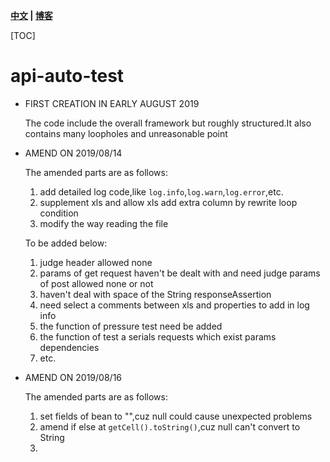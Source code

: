 **[中文](https://github.com/abcnull/api-auto-test/blob/master/README_zh.md) | [博客](https://blog.csdn.net/abcnull/article/details/103722306)**

[TOC]

# api-auto-test
- FIRST CREATION IN EARLY AUGUST 2019
    
    The code include the overall framework but roughly structured.It also contains many loopholes and unreasonable point
    
- AMEND ON 2019/08/14

    The amended parts are as follows:
    1. add detailed log code,like `log.info`,`log.warn`,`log.error`,etc.
    2. supplement xls and allow xls add extra column by rewrite loop condition
    3. modify the way reading the file
        
    To be added below:
    1. judge header allowed none
    2. params of get request haven't be dealt with and need judge params of post allowed none or not
    3. haven't deal with space of the String responseAssertion
    4. need select a comments between xls and properties to add in log info
    5. the function of pressure test need be added
    6. the function of test a serials requests which exist params dependencies
    7. etc.

    
- AMEND ON 2019/08/16

    The amended parts are as follows:
    1. set fields of bean to "",cuz null could cause unexpected problems
    2. amend if else at `getCell().toString()`,cuz null can't convert to String
    3. 
